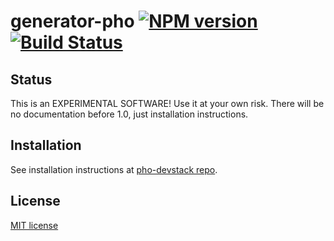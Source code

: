 # generator-pho [![NPM version][npm-image]][npm-url] [![Build Status][travis-image]][travis-url]

## Status
This is an EXPERIMENTAL SOFTWARE! Use it at your own risk. There will be no documentation before 1.0, just installation instructions.

## Installation

See installation instructions at [pho-devstack repo](https://github.com/madebysource/pho-devstack#installation).


## License

[MIT license](http://opensource.org/licenses/mit-license.php)

[npm-url]: https://npmjs.org/package/generator-pho
[npm-image]: https://badge.fury.io/js/generator-pho.png

[travis-url]: https://travis-ci.org/madebysource/generator-pho
[travis-image]: https://secure.travis-ci.org/madebysource/generator-pho.png?branch=master
